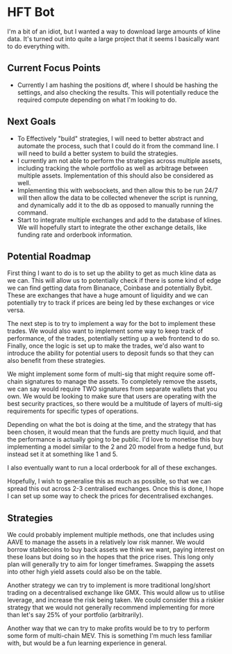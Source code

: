 # HFT Bot

I'm a bit of an idiot, but I wanted a way to download large amounts of kline data.
It's turned out into quite a large project that it seems I basically want to do everything with.

## Current Focus Points

- Currently I am hashing the positions df, where I should be hashing the settings, and also checking the results. This will potentially reduce the required compute depending on what I'm looking to do.

## Next Goals

- To Effectively "build" strategies, I will need to better abstract and automate the process, such that I could do it from the command line. I will need to build a better system to build the strategies.
- I currently am not able to perform the strategies across multiple assets, including tracking the whole portfolio as well as arbitrage between multiple assets. Implementation of this should also be considered as well.
- Implementing this with websockets, and then allow this to be run 24/7 will then allow the data to be collected whenever the script is running, and dynamically add it to the db as opposed to manually running the command.
- Start to integrate multiple exchanges and add to the database of klines. We will hopefully start to integrate the other exchange details, like funding rate and orderbook information.

## Potential Roadmap

First thing I want to do is to set up the ability to get as much kline data as we can.
This will allow us to potentially check if there is some kind of edge we can find getting data from Binanace, Coinbase and potentially Bybit.
These are exchanges that have a huge amount of liquidity and we can potentially try to track if prices are being led by these exchanges or vice versa.

The next step is to try to implement a way for the bot to implement these trades.
We would also want to implement some way to keep track of performance, of the trades, potentially setting up a web frontend to do so.
Finally, once the logic is set up to make the trades, we'd also want to introduce the ability for potential users to deposit funds so that they can also benefit from these strategies.

We might implement some form of multi-sig that might require some off-chain signatures to manage the assets.
To completely remove the assets, we can say would require TWO signatures from separate wallets that you own. We would be looking to make sure that users are operating with the best security practices, so there would be a multitude of layers of multi-sig requirements for specific types of operations.

Depending on what the bot is doing at the time, and the strategy that has been chosen, it would mean that the funds are pretty much liquid, and that the performance is actually going to be public.
I'd love to monetise this buy implementing a model similar to the 2 and 20 model from a hedge fund, but instead set it at something like 1 and 5.

I also eventually want to run a local orderbook for all of these exchanges.

Hopefully, I wish to generalise this as much as possible, so that we can spread this out across 2-3 centralised exchanges.
Once this is done, I hope I can set up some way to check the prices for decentralised exchanges.

## Strategies

We could probably implement multiple methods, one that includes using AAVE to manage the assets in a relatively low risk manner.
We would borrow stablecoins to buy back assets we think we want, paying interest on these loans but doing so in the hopes that the price rises. This long only plan will generally try to aim for longer timeframes. Swapping the assets into other high yield assets could also be on the table.

Another strategy we can try to implement is more traditional long/short trading on a decentralised exchange like GMX. This would allow us to utilise leverage, and increase the risk being taken. We could consider this a riskier strategy that we would not generally recommend implementing for more than let's say 25% of your portfolio (arbitrarily).

Another way that we can try to make profits would be to try to perform some form of multi-chain MEV. This is something I'm much less familiar with, but would be a fun learning experience in general.
